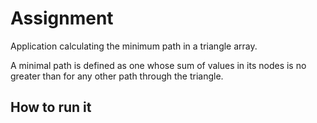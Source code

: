 # Assignment

Application calculating the minimum path in a triangle array.

A minimal path is defined as one whose sum of values in its
nodes is no greater than for any other path through the triangle.

## How to run it